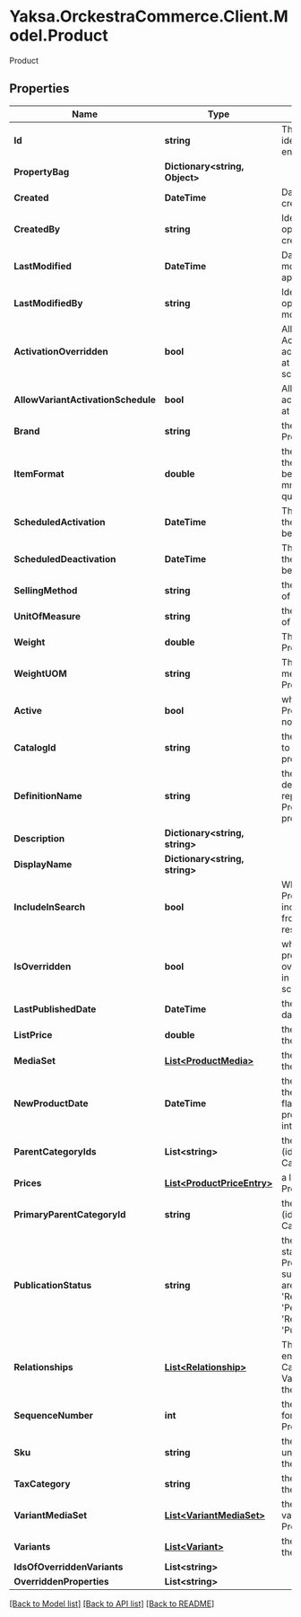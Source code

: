 # Yaksa.OrckestraCommerce.Client.Model.Product
Product

## Properties

Name | Type | Description | Notes
------------ | ------------- | ------------- | -------------
**Id** | **string** | The unique identifier of the entity. | 
**PropertyBag** | **Dictionary&lt;string, Object&gt;** |  | [optional] 
**Created** | **DateTime** | Date the entity was created | [optional] 
**CreatedBy** | **string** | Identifier of the operator who created the entity | [optional] 
**LastModified** | **DateTime** | Date that the last modification was applied to the entity | [optional] 
**LastModifiedBy** | **string** | Identifier of the operator who last modified the entity | [optional] 
**ActivationOverridden** | **bool** | Allow overriding the Active flag and the activation schedule at a descendent scope level. | [optional] 
**AllowVariantActivationSchedule** | **bool** | Allow overriding the activation schedule at the variant level. | [optional] 
**Brand** | **string** | the Brand of the Product. | [optional] 
**ItemFormat** | **double** | the ItemFormat of the Product (must be mg, mm, mm2, mm3 or Unit quantity). | [optional] 
**ScheduledActivation** | **DateTime** | The date on which the product becomes active. | [optional] 
**ScheduledDeactivation** | **DateTime** | The date on which the product becomes inactive. | [optional] 
**SellingMethod** | **string** | the Selling Method of the Product. | [optional] 
**UnitOfMeasure** | **string** | the unit of measure of the Product. | [optional] 
**Weight** | **double** | The weight of the Product. | [optional] 
**WeightUOM** | **string** | The weight unit of measure of the Product. | [optional] 
**Active** | **bool** | whether the Product is active or not. | [optional] 
**CatalogId** | **string** | the id of the catalog to which the product belongs. | [optional] 
**DefinitionName** | **string** | the product definition name that represents the Product (its properties). | [optional] 
**Description** | **Dictionary&lt;string, string&gt;** |  | [optional] 
**DisplayName** | **Dictionary&lt;string, string&gt;** |  | [optional] 
**IncludeInSearch** | **bool** | Whether or not the Product should be included in the front-end search result. | [optional] 
**IsOverridden** | **bool** | whether the product has overridden values in the current Sales scope. | [optional] 
**LastPublishedDate** | **DateTime** | the last published date of the Product. | [optional] 
**ListPrice** | **double** | the default price for the Product | [optional] 
**MediaSet** | [**List&lt;ProductMedia&gt;**](ProductMedia.md) | the list of media of the Product | [optional] 
**NewProductDate** | **DateTime** | the number of days the Product is flagged as a new product introduction. | [optional] 
**ParentCategoryIds** | **List&lt;string&gt;** | the business key (id) of the primary Category. | [optional] 
**Prices** | [**List&lt;ProductPriceEntry&gt;**](ProductPriceEntry.md) | a list of ProductPriceEntry. | [optional] 
**PrimaryParentCategoryId** | **string** | the business key (id) of the primary Category. | [optional] 
**PublicationStatus** | **string** | the publication status of the Product. Currently supported values are &#39;InProgress&#39;, &#39;Rejected&#39;, &#39;PendingApproval&#39;, &#39;ReadyToCompose&#39;, &#39;Published&#39; | [optional] 
**Relationships** | [**List&lt;Relationship&gt;**](Relationship.md) | The list of related entities (Product, Category or Variant) related to the Product. | [optional] 
**SequenceNumber** | **int** | the number used for ordering the Product in a list. | [optional] 
**Sku** | **string** | the stock keeping unit code (SKU) of the Product. | [optional] 
**TaxCategory** | **string** | the tax category of the Product. | [optional] 
**VariantMediaSet** | [**List&lt;VariantMediaSet&gt;**](VariantMediaSet.md) | the media list of key variants of the Product | [optional] 
**Variants** | [**List&lt;Variant&gt;**](Variant.md) | the list of Variant of the Product | [optional] 
**IdsOfOverriddenVariants** | **List&lt;string&gt;** |  | [optional] 
**OverriddenProperties** | **List&lt;string&gt;** |  | [optional] 

[[Back to Model list]](../README.md#documentation-for-models) [[Back to API list]](../README.md#documentation-for-api-endpoints) [[Back to README]](../README.md)

